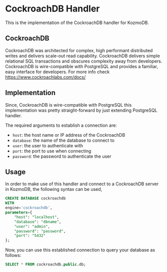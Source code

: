 # CockroachDB Handler

This is the implementation of the CockroachDB handler for KozmoDB.

## CockroachDB

CockroachDB was architected for complex, high performant distributed writes and delivers scale-out read capability. CockroachDB delivers simple relational SQL transactions and obscures complexity away from developers. CockroachDB is wire-compatible with PostgreSQL and provides a familiar, easy interface for developers. For more info check https://www.cockroachlabs.com/docs/

## Implementation

Since, CockroachDB is wire-compatible with PostgreSQL this implementation was pretty straight-forward by just extending PostgreSQL handler.

The required arguments to establish a connection are:

* `host`: the host name or IP address of the CockroachDB
* `database`: the name of the database to connect to
* `user`: the user to authenticate with
* `port`: the port to use when connecting 
* `password`: the password to authenticate the user

## Usage

In order to make use of this handler and connect to a CockroachDB server in KozmoDB, the following syntax can be used,

```sql
CREATE DATABASE cockroachdb
WITH
engine='cockroachdb',
parameters={
    "host": "localhost",
    "database": "dbname",
    "user": "admin",
    "password": "password",
    "port": "5432"
};
```

Now, you can use this established connection to query your database as follows:

```sql
SELECT * FROM cockroachdb.public.db;
```
